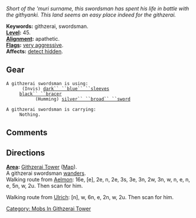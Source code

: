 *Short of the 'muri surname, this swordsman has spent his life in battle
with the githyanki. This land seems an easy place indeed for the
githzerai.*

**Keywords:** githzerai, swordsman.  
**[Level](Level "wikilink"):** 45.  
**[Alignment](Alignment "wikilink"):** apathetic.  
**[Flags](:Category:_Mob_Types "wikilink"):** [very
aggressive](Aggressive_Mobs "wikilink").  
**Affects:** [detect hidden](Detect_Hidden "wikilink").  

## Gear

`A githzerai swordsman is using:`  
<worn on arms>`      (Invis) `[`dark`` ``blue`` ``sleeves`](Dark_Blue_Sleeves "wikilink")  
<worn on wrist>`     `[`black`` ``bracer`](Black_Bracer "wikilink")  
<wielded>`           (Humming) `[`silver`` ``broad`` ``sword`](Silver_Broad_Sword "wikilink")

`A githzerai swordsman is carrying:`  
`     Nothing.`

## Comments

## Directions

**[Area](:Category:_Areas "wikilink"):** [Githzerai
Tower](:Category:_Githzerai_Tower "wikilink")
([Map](Githzerai_Tower_Map "wikilink")).  
A githzerai swordsman [wanders](Wandering_Mobs "wikilink").  
Walking route from [Aelmon](Aelmon "wikilink"): 16e, \[e\], 2e, n, 2e,
3s, 3e, 3n, 2w, 3n, w, n, e, n, e, 5n, w, 2u. Then scan for him.

Walking route from [Ulrich](Ulrich "wikilink"): \[n\], w, 6n, e, 2n, w,
2u. Then scan for him.

[Category: Mobs In Githzerai
Tower](Category:_Mobs_In_Githzerai_Tower "wikilink")
